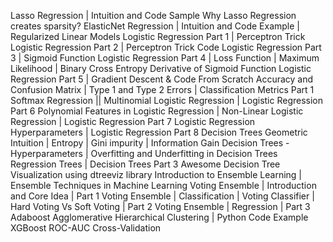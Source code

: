 Lasso Regression | Intuition and Code Sample 
Why Lasso Regression creates sparsity?
ElasticNet Regression | Intuition and Code Example | Regularized Linear Models
Logistic Regression Part 1 | Perceptron Trick 
Logistic Regression Part 2 | Perceptron Trick Code
Logistic Regression Part 3 | Sigmoid Function 
Logistic Regression Part 4 | Loss Function | Maximum Likelihood | Binary Cross Entropy
Derivative of Sigmoid Function
Logistic Regression Part 5 | Gradient Descent & Code From Scratch
Accuracy and Confusion Matrix | Type 1 and Type 2 Errors | Classification Metrics Part 1
Softmax Regression || Multinomial Logistic Regression | Logistic Regression Part 6
Polynomial Features in Logistic Regression | Non-Linear Logistic Regression | Logistic Regression Part 7
Logistic Regression Hyperparameters | Logistic Regression Part 8
Decision Trees Geometric Intuition | Entropy | Gini impurity | Information Gain
Decision Trees - Hyperparameters | Overfitting and Underfitting in Decision Trees
Regression Trees | Decision Trees Part 3
Awesome Decision Tree Visualization using dtreeviz library
Introduction to Ensemble Learning | Ensemble Techniques in Machine Learning
Voting Ensemble | Introduction and Core Idea | Part 1
Voting Ensemble | Classification | Voting Classifier | Hard Voting Vs Soft Voting | Part 2
Voting Ensemble | Regression | Part 3
Adaboost
Agglomerative Hierarchical Clustering | Python Code Example
XGBoost
ROC-AUC 
Cross-Validation
